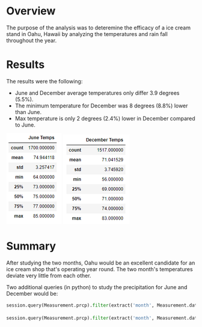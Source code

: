 # Overview
The purpose of the analysis was to deteremine the efficacy of a ice cream stand in Oahu, Hawaii by analyzing the temperatures and rain fall throughout the year.

# Results
The results were the following:
- June and December average temperatures only differ 3.9 degrees (5.5%).
- The minimum temperature for December was 8 degrees (8.8%) lower than June.
- Max temperature is only 2 degrees (2.4%) lower in December compared to June.

![June Temperature Stats](https://raw.githubusercontent.com/jdwrhodes/surfs_up/main/resources/JuneTemps.png 'June temperature stats')
![December Temperature Stats](https://raw.githubusercontent.com/jdwrhodes/surfs_up/main/resources/DecemberTemps.png 'December temperature stats')

# Summary
After studying the two months, Oahu would be an excellent candidate for an ice cream shop that's operating year round. The two month's temperatures deviate very little from each other. 

Two additional queries (in python) to study the precipitation for June and December would be:

```python
session.query(Measurement.prcp).filter(extract('month', Measurement.date) == 6)

session.query(Measurement.prcp).filter(extract('month', Measurement.date) == 12)
```
